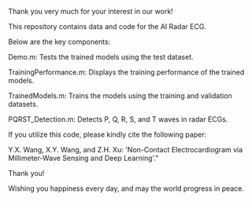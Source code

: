 
Thank you very much for your interest in our work!

This repository contains data and code for the AI Radar ECG. 

Below are the key components:

Demo.m: Tests the trained models using the test dataset.

TrainingPerformance.m: Displays the training performance of the trained models.

TrainedModels.m: Trains the models using the training and validation datasets.

PQRST_Detection.m: Detects P, Q, R, S, and T waves in radar ECGs.

If you utilize this code, please kindly cite the following paper:

Y.X. Wang, X.Y. Wang, and Z.H. Xu: 'Non-Contact Electrocardiogram via Millimeter-Wave Sensing and Deep Learning'."

Thank you!

Wishing you happiness every day, and may the world progress in peace.
